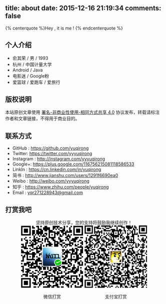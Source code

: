 title: about
date: 2015-12-16 21:19:34
comments: false
---
{% centerquote %}Hey , it is me ! {% endcenterquote %}

## 个人介绍
* 俞其荣 / 男 / 1993
* 杭州 / 中国计量大学
* Android / Java
* 电影迷 / Google粉
* 爱篮球 / 爱跑车 / 爱旅行

## 版权说明
本站原创文章使用 [署名-非商业性使用-相同方式共享 4.0](https://creativecommons.org/licenses/by-nc-sa/4.0/) 协议发布，转载请标注作者和文章链接，不得用于商业目的。

## 联系方式
* GitHub : https://github.com/yuqirong
* Twitter: https://twitter.com/yyyuqirong
* Instagram : http://instagram.com/yyyuqirong
* Google+: https://plus.google.com/116756215081118586533
* LinkIn : https://cn.linkedin.com/in/yuqirong
* 简书 : http://www.jianshu.com/users/1291f6690ea0
* Weibo : http://weibo.com/yyyuqirong
* 知乎 : https://www.zhihu.com/people/yuqirong
* Email : <yqr271228943@gmail.com>

## 打赏我吧
<div id="QR" style="display: block;text-align: center;margin:0px auto">
<div>坚持原创技术分享，您的支持将鼓励我继续创作！</div>
<div id="wechat" style="display: inline-block">
<a href="/uploads/avatar/20161001102756.png" class="fancybox" rel="group"><img id="wechat_qr" src="/uploads/avatar/20161001102756.png" alt="俞其荣 WeChat Pay" style="width: 200px; max-width: 100%; display: inline-block"></a>
<p>微信打赏</p>
</div>

<div id="alipay" style="display: inline-block">
<a href="/uploads/avatar/20160428221107.jpg" class="fancybox" rel="group"><img id="alipay_qr" src="/uploads/avatar/20160428221107.jpg" alt="俞其荣 Alipay" style="width: 200px; max-width: 100%; display: inline-block"></a>
<p>支付宝打赏</p>
</div>

</div>